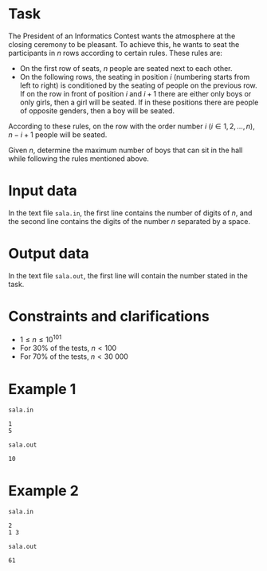 
# Task

The President of an Informatics Contest wants the atmosphere at the closing ceremony to be pleasant. To achieve this, he wants to seat the participants in $n$ rows according to certain rules. These rules are:

- On the first row of seats, $n$ people are seated next to each other.
- On the following rows, the seating in position $i$ (numbering starts from left to right) is conditioned by the seating of people on the previous row. If on the row in front of position $i$ and $i+1$ there are either only boys or only girls, then a girl will be seated. If in these positions there are people of opposite genders, then a boy will be seated.

According to these rules, on the row with the order number $i$ $(i \in{1, 2, \dots, n})$, $n-i+1$ people will be seated.

Given $n$, determine the maximum number of boys that can sit in the hall while following the rules mentioned above.

# Input data

In the text file `sala.in`, the first line contains the number of digits of $n$, and the second line contains the digits of the number $n$ separated by a space.

# Output data

In the text file `sala.out`, the first line will contain the number stated in the task.

# Constraints and clarifications

* $1 \leq n \leq 10^{101}$
* For 30% of the tests, $n < 100$
* For 70% of the tests, $n < 30\ 000$

# Example 1

`sala.in`
```
1
5
```

`sala.out`
```
10
```

# Example 2

`sala.in`
```
2
1 3
```

`sala.out`
```
61
```
